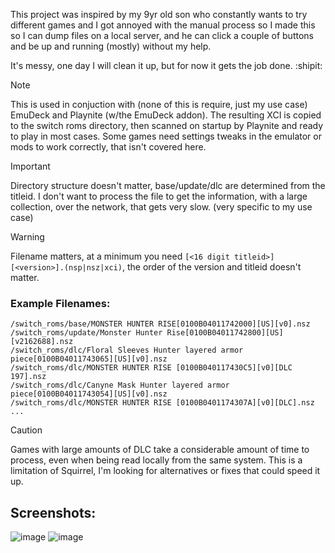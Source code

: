 This project was inspired by my 9yr old son who constantly wants to try different games and I got annoyed with the manual process so I made this so I can dump files on a local server, and he can click a couple of buttons and be up and running (mostly) without my help. 

It's messy, one day I will clean it up, but for now it gets the job done. :shipit:

> [!Note]
> This is used in conjuction with (none of this is require, just my use case) EmuDeck and Playnite (w/the EmuDeck addon). The resulting XCI is copied to the switch roms directory, then scanned on startup by Playnite and ready to play in most cases. Some games need settings tweaks in the emulator or mods to work correctly, that isn't covered here.

> [!IMPORTANT]
> Directory structure doesn't matter, base/update/dlc are determined from the titleid. I don't want to process the file to get the information, with a large collection, over the network, that gets very slow. (very specific to my use case)  

> [!WARNING]
> Filename matters, at a minimum you need `[<16 digit titleid>][<version>].(nsp|nsz|xci)`, the order of the version and titleid doesn't matter.

### Example Filenames: 
```
/switch_roms/base/MONSTER HUNTER RISE[0100B04011742000][US][v0].nsz
/switch_roms/update/Monster Hunter Rise[0100B04011742800][US][v2162688].nsz
/switch_roms/dlc/Floral Sleeves Hunter layered armor piece[0100B04011743065][US][v0].nsz
/switch_roms/dlc/MONSTER HUNTER RISE [0100B040117430C5][v0][DLC 197].nsz
/switch_roms/dlc/Canyne Mask Hunter layered armor piece[0100B04011743054][US][v0].nsz
/switch_roms/dlc/MONSTER HUNTER RISE [0100B0401174307A][v0][DLC].nsz
...
```

> [!CAUTION]
> Games with large amounts of DLC take a considerable amount of time to process, even when being read locally from the same system. This is a limitation of Squirrel, I'm looking for alternatives or fixes that could speed it up.

## Screenshots: 
![image](https://github.com/designgears/EmuRomManager/assets/799451/04dea1bc-1297-436d-b989-adfd920f6976)
![image](https://github.com/designgears/EmuRomManager/assets/799451/dc8ddaf5-2efa-4729-8fb5-1b176e2ed4a7)
